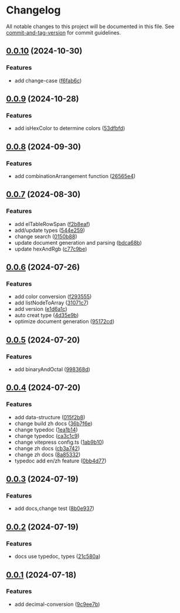 # Changelog

All notable changes to this project will be documented in this file. See [commit-and-tag-version](https://github.com/absolute-version/commit-and-tag-version) for commit guidelines.

## [0.0.10](https://github.com/fxss5201/conversion-library/compare/v0.0.9...v0.0.10) (2024-10-30)


### Features

* add change-case ([f6fab6c](https://github.com/fxss5201/conversion-library/commit/f6fab6ca6761147d1f6fa1253d4c6904c568e06d))

## [0.0.9](https://github.com/fxss5201/conversion-library/compare/v0.0.8...v0.0.9) (2024-10-28)


### Features

* add isHexColor to determine colors ([53dfbfd](https://github.com/fxss5201/conversion-library/commit/53dfbfda228a2c0e2090994e67946abd08abd56e))

## [0.0.8](https://github.com/fxss5201/conversion-library/compare/v0.0.7...v0.0.8) (2024-09-30)


### Features

* add combinationArrangement function ([26565e4](https://github.com/fxss5201/conversion-library/commit/26565e46f6584bec8227d42e8305c9b8ba1d7536))

## [0.0.7](https://github.com/fxss5201/conversion-library/compare/v0.0.6...v0.0.7) (2024-08-30)


### Features

* add elTableRowSpan ([f2b8eaf](https://github.com/fxss5201/conversion-library/commit/f2b8eafb5887a4ee5d475d346942464df5c3b5c4))
* add/update types ([544e259](https://github.com/fxss5201/conversion-library/commit/544e259c2f1b4398f93af39977257e8e5aa2c317))
* change search ([0150b88](https://github.com/fxss5201/conversion-library/commit/0150b880c0aa30c52988781c50fd08f964419ef2))
* update document generation and parsing ([bdca68b](https://github.com/fxss5201/conversion-library/commit/bdca68bc9a7f3780d42ba3a8bbb36a6ac3f03635))
* update hexAndRgb ([c77c9be](https://github.com/fxss5201/conversion-library/commit/c77c9beb117fc6987d3ec1db23adebcd84956d1a))

## [0.0.6](https://github.com/fxss5201/conversion-library/compare/v0.0.5...v0.0.6) (2024-07-26)


### Features

* add color conversion ([f293555](https://github.com/fxss5201/conversion-library/commit/f2935555a8b4a8169ebfd7b8b136f1a699a00f14))
* add listNodeToArray ([31071c7](https://github.com/fxss5201/conversion-library/commit/31071c7a8eaed0c2ef0d1a449d510313fd3db1ad))
* add version ([e1d6a1c](https://github.com/fxss5201/conversion-library/commit/e1d6a1c876ccdfa4b6d63f995f4c1e20d3c407a4))
* auto creat type ([4d35e9b](https://github.com/fxss5201/conversion-library/commit/4d35e9b67ac97654e16afcc7687649d9d4194398))
* optimize document generation ([95172cd](https://github.com/fxss5201/conversion-library/commit/95172cd41265f4c1dd35e0f6709f2f8a160b6857))

## [0.0.5](https://github.com/fxss5201/conversion-library/compare/v0.0.4...v0.0.5) (2024-07-20)


### Features

* add binaryAndOctal ([998368d](https://github.com/fxss5201/conversion-library/commit/998368d03178d9118c8ee569588b82a142793737))

## [0.0.4](https://github.com/fxss5201/conversion-library/compare/v0.0.3...v0.0.4) (2024-07-20)


### Features

* add data-structure ([015f2b8](https://github.com/fxss5201/conversion-library/commit/015f2b84ad5a57efafc828078f6285dc6ae9f645))
* change build zh docs ([36b7f6e](https://github.com/fxss5201/conversion-library/commit/36b7f6e03c331c9a7b909e428a7e604c93f92f63))
* change typedoc ([1ea1b14](https://github.com/fxss5201/conversion-library/commit/1ea1b140467397c7dc7d4926e212383fb4e68986))
* change typedoc ([ca3c1c9](https://github.com/fxss5201/conversion-library/commit/ca3c1c9d22b06357543c40b92736b700ff0dd401))
* change vitepress config.ts ([1ab9b10](https://github.com/fxss5201/conversion-library/commit/1ab9b1059c05b3873dee27a6588e3b3126a01b72))
* change zh docs ([cb3a742](https://github.com/fxss5201/conversion-library/commit/cb3a742499bd369530eca5fd9671bbc67cc5dd3c))
* change zh docs ([8a85332](https://github.com/fxss5201/conversion-library/commit/8a853322d541704bdb612c769c837ce701e33f39))
* typedoc add en/zh feature ([0bb4d77](https://github.com/fxss5201/conversion-library/commit/0bb4d7781f873bc4c079a1fedca04cc699ce64e5))

## [0.0.3](https://github.com/fxss5201/conversion-library/compare/v0.0.2...v0.0.3) (2024-07-19)


### Features

* add docs,change test ([8b0e937](https://github.com/fxss5201/conversion-library/commit/8b0e9371d8c241fdb5400238ced3f5f04b7fba10))

## [0.0.2](https://github.com/fxss5201/conversion-library/compare/v0.0.1...v0.0.2) (2024-07-19)


### Features

* docs use typedoc, types ([21c580a](https://github.com/fxss5201/conversion-library/commit/21c580afa7f1af48fd7ea1199bd95e3109da5589))

## [0.0.1](https://github.com/fxss5201/conversion-library/compare/9c9ee7b66db82ee6c24e895d544cc222a151c6e6...v0.0.1) (2024-07-18)


### Features

* add decimal-conversion ([9c9ee7b](https://github.com/fxss5201/conversion-library/commit/9c9ee7b66db82ee6c24e895d544cc222a151c6e6))
